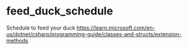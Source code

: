 # feed_duck_schedule
Schedule to feed your duck
https://learn.microsoft.com/en-us/dotnet/csharp/programming-guide/classes-and-structs/extension-methods
